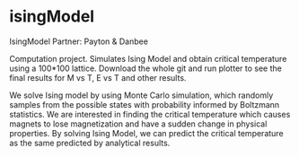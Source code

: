 # isingModel
IsingModel Partner: Payton & Danbee

Computation project. Simulates Ising
Model and obtain critical temperature
using a 100*100 lattice.
Download the whole git and run plotter
to see the final results for M vs T, 
E vs T and other results.

We solve Ising model by using Monte Carlo simulation, which
randomly samples from the possible states with probability informed
by Boltzmann statistics. We are interested in finding the critical
temperature which causes magnets to lose magnetization and have a 
sudden change in physical properties. By solving Ising Model, we 
can predict the critical temperature as the same predicted by 
analytical results.
